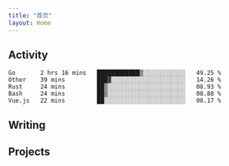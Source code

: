 ```yaml
---
title: "首页"
layout: Home
---
```


## Activity
<!--START_SECTION:waka-->
```text
Go       2 hrs 16 mins   ████████████▒░░░░░░░░░░░░   49.25 % 
Other    39 mins         ███▓░░░░░░░░░░░░░░░░░░░░░   14.26 % 
Rust     24 mins         ██▒░░░░░░░░░░░░░░░░░░░░░░   08.93 % 
Bash     24 mins         ██▒░░░░░░░░░░░░░░░░░░░░░░   08.88 % 
Vue.js   22 mins         ██░░░░░░░░░░░░░░░░░░░░░░░   08.17 % 
```
<!--END_SECTION:waka-->

## Writing
<PindedPosts />

## Projects
<Projects />
